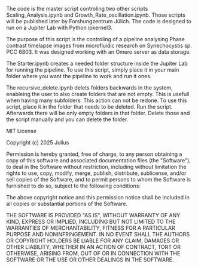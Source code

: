 The code is the master script controling two other scripts Scaling_Analysis.ipynb and Growth_Rate_oscillation.ipynb.
Those scripts will be published later by Forshungzentrum Jülich.
The code is designed to run on a Jupiter Lab with Python ipkernel3. 

The purpose of this script is the controling of a pipeline analysing Phase contrast timelapse images from microfluidic research on Synechocystis sp. PCC 6803. 
It was designed working with an Omero server as data storage. 


The Starter.ipynb creates a needed folder structure inside the Jupiter Lab for running the pipeline.
To use this script, simply place it in your main folder where you want the pipeline to work and run it ones.

The recursive_delete.ipynb delets folders backwards in the system, enableing the user to also create folders that are not empty. This is usefull when having many subfolders. This action can not be redone.
To use this script, place it in the folder that needs to be deleted. Run the script. Afterwards there will be only empty folders in that folder. Delete those and the script manually and you can delete the folder.

MIT License

Copyright (c) 2025 Julius

Permission is hereby granted, free of charge, to any person obtaining a copy
of this software and associated documentation files (the "Software"), to deal
in the Software without restriction, including without limitation the rights
to use, copy, modify, merge, publish, distribute, sublicense, and/or sell
copies of the Software, and to permit persons to whom the Software is
furnished to do so, subject to the following conditions:

The above copyright notice and this permission notice shall be included in all
copies or substantial portions of the Software.

THE SOFTWARE IS PROVIDED "AS IS", WITHOUT WARRANTY OF ANY KIND, EXPRESS OR
IMPLIED, INCLUDING BUT NOT LIMITED TO THE WARRANTIES OF MERCHANTABILITY,
FITNESS FOR A PARTICULAR PURPOSE AND NONINFRINGEMENT. IN NO EVENT SHALL THE
AUTHORS OR COPYRIGHT HOLDERS BE LIABLE FOR ANY CLAIM, DAMAGES OR OTHER
LIABILITY, WHETHER IN AN ACTION OF CONTRACT, TORT OR OTHERWISE, ARISING FROM,
OUT OF OR IN CONNECTION WITH THE SOFTWARE OR THE USE OR OTHER DEALINGS IN THE
SOFTWARE.
